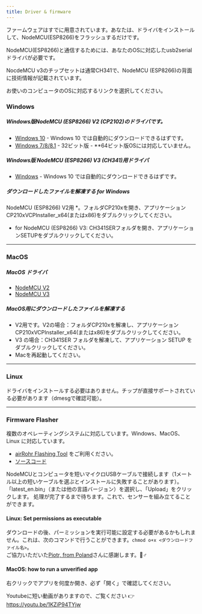 ```yaml
---
title: Driver & firmware
---
```


ファームウェアはすでに用意されています。あなたは、ドライバをインストールして、NodeMCU(ESP8266)をフラッシュするだけです。

NodeMCU(ESP8266)と通信するためには、あなたのOSに対応したusb2serialドライバが必要です。

NocdeMCU v3のチップセットは通常CH341で、NodeMCU (ESP8266)の背面に技術情報が記載されています。

お使いのコンピュータのOSに対応するリンクを選択してください。

### Windows

##### Windows版NodeMCU (ESP8266) V2 (CP2102)のドライバです。
* [Windows 10](https://www.silabs.com/documents/public/software/CP210x_Universal_Windows_Driver.zip) - Windows 10 では自動的にダウンロードできるはずです。
* [Windows 7/8/8.1](https://www.silabs.com/documents/public/software/CP210x_Windows_Drivers.zip) - 32ビット版 - **64ビット版OSには対応していません。

##### Windows版 NodeMCU (ESP8266) V3 (CH341)用ドライバ
* [Windows](http://www.wch.cn/downloads/file/5.html) - Windows 10 では自動的にダウンロードできるはずです。

##### ダウンロードしたファイルを解凍する for Windows
NodeMCU (ESP8266) V2用 *。フォルダCP210xを開き、アプリケーションCP210xVCPInstaller_x64(またはx86)をダブルクリックしてください。
* for NodeMCU (ESP8266) V3: CH341SERフォルダを開き、アプリケーションSETUPをダブルクリックしてください。

---

### MacOS

##### MacOS ドライバ
* [NodeMCU V2](https://www.silabs.com/documents/public/software/Mac_OSX_VCP_Driver.zip)
* [NodeMCU V3](http://www.wch.cn/downloads/file/178.html)

##### MacOS用にダウンロードしたファイルを解凍する
* V2用です。V2の場合：フォルダCP210xを解凍し、アプリケーションCP210xVCPInstaller_x64(またはx86)をダブルクリックしてください。
* V3 の場合：CH341SER フォルダを解凍して、アプリケーション SETUP をダブルクリックしてください。
* Macを再起動してください。

---

### Linux
ドライバをインストールする必要はありません。チップが直接サポートされている必要があります（dmesgで確認可能）。

---
### Firmware Flasher
複数のオペレーティングシステムに対応しています。Windows、MacOS、Linux に対応しています。

* [airRohr Flashing Tool](http://firmware.sensor.community/airrohr/flashing-tool/) をご利用ください。
* [ソースコード](https://github.com/opendata-stuttgart/airrohr-firmware-flasher/)

NodeMCUとコンピュータを短いマイクロUSBケーブルで接続します（1メートル以上の短いケーブルを選ぶとインストールに失敗することがあります）。「latest_en.bin」（または他の言語バージョン）を選択し、「Upload」をクリックします。
処理が完了するまで待ちます。これで、センサーを組み立てることができます。

#### Linux: Set permissions as executable
ダウンロードの後、パーミッションを実行可能に設定する必要があるかもしれません。これは、次のコマンドで行うことができます。`chmod o+x <ダウンロードファイル名>`。
<br>
ご協力いただいた[Piotr, from Poland](https://dropbox.inf.re/)さんに感謝します。🙋♂️

#### MacOS: how to run a unverified app
右クリックでアプリを何度か開き、必ず「開く」で確認してください。

Youtubeに短い動画がありますので、ご覧ください 👉 https://youtu.be/1KZiP94TYjw






